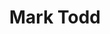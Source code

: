 ---
metadata:
    description: 'Web design case study by Ed Franks for Mark Todd Eventing. Mark Todd is a equestrian rider from New Zealand, based on the edge of the Marlborough Downs'
    keywords: 'Design, Graphics, Website, Case Study, Web design, Social Marketing, UI, UX, Case Study'
body_classes: "project-page"
template: mark-todd
title: Mark Todd
vert_text: Web Design
details:
    -
        client: Mark Todd Eventing
        role: "Design, Development"
        year: "2017"
        url: "http://www.marktoddeventing.com/"
background: bg-bw.jpg
main_img: main.jpg
laptop_img: laptop.png
intro_title: International Event Rider Sir Mark Todd
intro_text: Mark Todd is one of the greatest equestrian riders of all time and Mark Todd Eventing had a site that didn't work well on mobiles, felt old and out of date. They wanted the website to promote the Mark Todd brand and its associates and also to gather more interest and support from a wider audience.<br><br>So I created a new, modern, responsive site that allows them to display their content in a cleaner, easier to navigate way. As part of the new site design we changed the focus to be more about Mark rather than New Zealand. Using his signature as the main brand element and removing the New Zealand fern that was previously so prominent throughout the site.
inner_bgtext_1: About
inner_label_1: The Team
inner_bgtext_2: Case Studies
inner_label_2: About Mark
heading_font: Gandhi Serif
body_font: Clear Sans

---